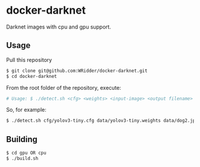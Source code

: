 # docker-darknet
Darknet images with cpu and gpu support.

## Usage
Pull this repository
```bash
$ git clone git@github.com:WRidder/docker-darknet.git 
$ cd docker-darknet
```
From the root folder of the repository, execute:
```bash
# Usage: $ ./detect.sh <cfg> <weights> <input-image> <output filename>
```
So, for example:
```bash
$ ./detect.sh cfg/yolov3-tiny.cfg data/yolov3-tiny.weights data/dog2.jpg predictions
```

## Building
```bash
$ cd gpu OR cpu
$ ./build.sh
